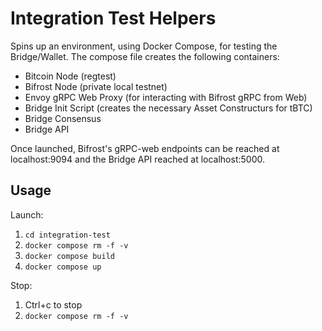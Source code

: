 # Integration Test Helpers
Spins up an environment, using Docker Compose, for testing the Bridge/Wallet. The compose file creates the following containers:
- Bitcoin Node (regtest)
- Bifrost Node (private local testnet)
- Envoy gRPC Web Proxy (for interacting with Bifrost gRPC from Web)
- Bridge Init Script (creates the necessary Asset Constructurs for tBTC)
- Bridge Consensus
- Bridge API

Once launched, Bifrost's gRPC-web endpoints can be reached at localhost:9094 and the Bridge API reached at localhost:5000.

## Usage
Launch:
1. `cd integration-test`
1. `docker compose rm -f -v`
1. `docker compose build`
1. `docker compose up`

Stop:
1. Ctrl+c to stop
1. `docker compose rm -f -v`
